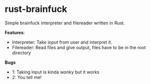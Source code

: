 # rust-brainfuck
Simple brainfuck interpreter and filereader written in Rust.

**Features**:
+ Interpreter: Take input from user and interpret it.
+ Filereader: Read files and give output, files have to be in the root directory

**Bugs**
+ 1: Taking input is kinda wonky but it works
+ 2: You tell me!

